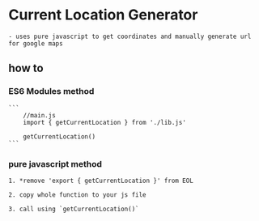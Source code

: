 # Current Location Generator
    - uses pure javascript to get coordinates and manually generate url for google maps

## how to

### ES6 Modules method
    ```
        //main.js
        import { getCurrentLocation } from './lib.js'

        getCurrentLocation()
    ```

### pure javascript method
    1. *remove 'export { getCurrentLocation }' from EOL

    2. copy whole function to your js file

    3. call using `getCurrentLocation()`
